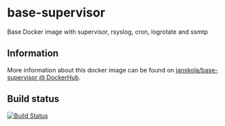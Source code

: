 # base-supervisor

Base Docker image with supervisor, rsyslog, cron, logrotate and ssmtp

## Information

More information about this docker image can be found on [janskola/base-supervisor @ DockerHub](https://hub.docker.com/r/janskola/base-supervisor/).

## Build status

[![Build Status](https://dev.azure.com/docker-jsk/public/_apis/build/status/base-supervisor)](https://dev.azure.com/docker-jsk/public/_build/latest?definitionId=1)